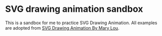 # SVG drawing animation sandbox

This is a sandbox for me to practice SVG Drawing Animation.
All examples are adopted from [SVG Drawing Animation By Mary Lou](https://tympanus.net/codrops/2013/12/30/svg-drawing-animation/).
